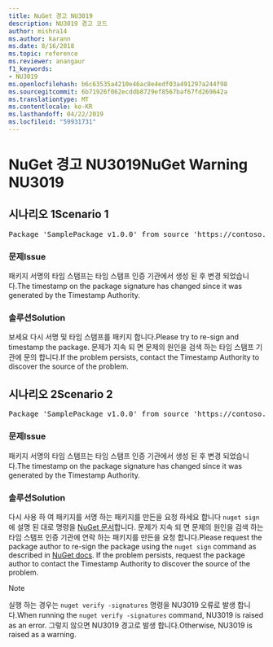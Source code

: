 ```yaml
---
title: NuGet 경고 NU3019
description: NU3019 경고 코드
author: mishra14
ms.author: karann
ms.date: 8/16/2018
ms.topic: reference
ms.reviewer: anangaur
f1_keywords:
- NU3019
ms.openlocfilehash: b6c63535a4210e46ac8e4edf03a491297a244f98
ms.sourcegitcommit: 6b71926f062ecddb8729ef8567baf67fd269642a
ms.translationtype: MT
ms.contentlocale: ko-KR
ms.lasthandoff: 04/22/2019
ms.locfileid: "59931731"
---
```

# <a name="nuget-warning-nu3019"></a><span data-ttu-id="799b2-103">NuGet 경고 NU3019</span><span class="sxs-lookup"><span data-stu-id="799b2-103">NuGet Warning NU3019</span></span>

## <a name="scenario-1"></a><span data-ttu-id="799b2-104">시나리오 1</span><span class="sxs-lookup"><span data-stu-id="799b2-104">Scenario 1</span></span>

<pre>Package 'SamplePackage v1.0.0' from source 'https://contoso.com/index.json': The timestamp integrity check failed.</pre>

### <a name="issue"></a><span data-ttu-id="799b2-105">문제</span><span class="sxs-lookup"><span data-stu-id="799b2-105">Issue</span></span>

<span data-ttu-id="799b2-106">패키지 서명의 타임 스탬프는 타임 스탬프 인증 기관에서 생성 된 후 변경 되었습니다.</span><span class="sxs-lookup"><span data-stu-id="799b2-106">The timestamp on the package signature has changed since it was generated by the Timestamp Authority.</span></span>


### <a name="solution"></a><span data-ttu-id="799b2-107">솔루션</span><span class="sxs-lookup"><span data-stu-id="799b2-107">Solution</span></span>

<span data-ttu-id="799b2-108">보세요 다시 서명 및 타임 스탬프를 패키지 합니다.</span><span class="sxs-lookup"><span data-stu-id="799b2-108">Please try to re-sign and timestamp the package.</span></span> <span data-ttu-id="799b2-109">문제가 지속 되 면 문제의 원인을 검색 하는 타임 스탬프 기관에 문의 합니다.</span><span class="sxs-lookup"><span data-stu-id="799b2-109">If the problem persists, contact the Timestamp Authority to discover the source of the problem.</span></span>



## <a name="scenario-2"></a><span data-ttu-id="799b2-110">시나리오 2</span><span class="sxs-lookup"><span data-stu-id="799b2-110">Scenario 2</span></span>

<pre>Package 'SamplePackage v1.0.0' from source 'https://contoso.com/index.json': The primary signature's timestamp integrity check failed.</pre>

### <a name="issue"></a><span data-ttu-id="799b2-111">문제</span><span class="sxs-lookup"><span data-stu-id="799b2-111">Issue</span></span>

<span data-ttu-id="799b2-112">패키지 서명의 타임 스탬프는 타임 스탬프 인증 기관에서 생성 된 후 변경 되었습니다.</span><span class="sxs-lookup"><span data-stu-id="799b2-112">The timestamp on the package signature has changed since it was generated by the Timestamp Authority.</span></span>


### <a name="solution"></a><span data-ttu-id="799b2-113">솔루션</span><span class="sxs-lookup"><span data-stu-id="799b2-113">Solution</span></span>

<span data-ttu-id="799b2-114">다시 사용 하 여 패키지를 서명 하는 패키지를 만든을 요청 하세요 합니다 `nuget sign` 에 설명 된 대로 명령을 [NuGet 문서](https://docs.microsoft.com/en-us/nuget/create-packages/sign-a-package)합니다. 문제가 지속 되 면 문제의 원인을 검색 하는 타임 스탬프 인증 기관에 연락 하는 패키지를 만든을 요청 합니다.</span><span class="sxs-lookup"><span data-stu-id="799b2-114">Please request the package author to re-sign the package using the `nuget sign` command as described in [NuGet docs](https://docs.microsoft.com/en-us/nuget/create-packages/sign-a-package). If the problem persists, request the package author to contact the Timestamp Authority to discover the source of the problem.</span></span>


> [!Note]
> <span data-ttu-id="799b2-115">실행 하는 경우는 `nuget verify -signatures` 명령을 NU3019 오류로 발생 합니다.</span><span class="sxs-lookup"><span data-stu-id="799b2-115">When running the `nuget verify -signatures` command, NU3019 is raised as an error.</span></span> <span data-ttu-id="799b2-116">그렇지 않으면 NU3019 경고로 발생 합니다.</span><span class="sxs-lookup"><span data-stu-id="799b2-116">Otherwise, NU3019 is raised as a warning.</span></span>
